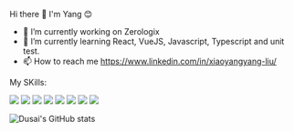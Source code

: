 Hi there 👋 I'm Yang 😊
- 🔭 I’m currently working on Zerologix
- 🌱 I’m currently learning React, VueJS, Javascript, Typescript and unit test.
- 📫 How to reach me https://www.linkedin.com/in/xiaoyangyang-liu/

My SKills:

![](https://img.shields.io/badge/-React-0088CC?style=flat&logo=React&logoColor=white)
![](https://img.shields.io/badge/-Javascript-F7DF1E?style=flat&logo=JavaScript&logoColor=white)
![](https://img.shields.io/badge/-TypeScript-3178C6?style=flat&logo=TypeScript&logoColor=white)
![](https://img.shields.io/badge/-Vue.js-4FC08D?style=flat&logo=Vue.js&logoColor=white)
![](https://img.shields.io/badge/-CSS3-F43059?style=flat&logo=CSS3&logoColor=white)
![](https://img.shields.io/badge/-HTML5-E34F26?style=flat&logo=HTML5&logoColor=white)
![](https://img.shields.io/badge/-Node.js-339933?style=flat&logo=Node.js&logoColor=white)
![](https://img.shields.io/badge/-Redux-764ABC?style=flat&logo=Redux&logoColor=white)

![Dusai's GitHub stats](https://github-readme-stats.vercel.app/api?username=YangLiu0327&show_icons=true&layout=compact)

<!--
**YangLiu0327/YangLiu0327** is a ✨ _special_ ✨ repository because its `README.md` (this file) appears on your GitHub profile.

Here are some ideas to get you started:

- 🔭 I’m currently working on ...
- 🌱 I’m currently learning ...
- 👯 I’m looking to collaborate on ...
- 🤔 I’m looking for help with ...
- 💬 Ask me about ...
- 📫 How to reach me: ...
- 😄 Pronouns: ...
- ⚡ Fun fact: ...
-->
